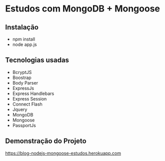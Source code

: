 # Estudos com MongoDB + Mongoose

## Instalação

- npm install
- node app.js

## Tecnologias usadas

- BcryptJS
- Boostrap
- Body Parser
- ExpressJs
- Express Handlebars
- Express Session
- Connect Flash
- Jquery
- MongoDB
- Mongoose
- PassportJs

## Demonstração do Projeto

https://blog-nodejs-mongoose-estudos.herokuapp.com
